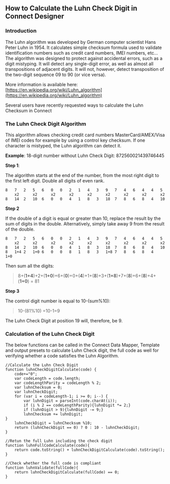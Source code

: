 ## How to Calculate the Luhn Check Digit in Connect Designer
### Introduction
The Luhn algorithm was developed by German computer scientist Hans Peter Luhn in 1954. It calculates simple checksum formula used to validate identification numbers such as credit card numbers, IMEI numbers, etc... The algorithm was designed to protect against accidental errors, such as a digit mistyping. It will detect any single-digit error, as well as almost all transpositions of adjacent digits. It will not, however, detect transposition of the two-digit sequence 09 to 90 (or vice versa).

More information is available here: [https://en.wikipedia.org/wiki/Luhn_algorithm](https://en.wikipedia.org/wiki/Luhn_algorithm)

Several users have recently requested ways to calculate the Luhn Checksum in Connect

### The Luhn Check Digit Algorithm

This algorithm allows checking credit card numbers MasterCard/AMEX/Visa of IMEI codes for example by using a control key checksum. If one character is mistyped, the Luhn algorithm can detect it.

**Example**: 18-digit number without Luhn Check Digit: 872560021439746445

**Step 1**:

The algorithm starts at the end of the number, from the most right digit to the first left digit.
Double all digits of even rank.

    8	7	2	5	6	0	0	2	1	4	3	9	7	4	6	4	4	5
		x2		x2		x2		x2		x2		x2		x2		x2		x2
	8	14	2	10	6	0	0	4	1	8	3	18	7	8	6	8	4	10
 

**Step 2**

If the double of a digit is equal or greater than 10, replace the result by the sum of digits in the double. Alternatively, simply take away 9 from the result of the double.

    8	7	2	5	6	0	0	2	1	4	3	9	7	4	6	4	4	5
		x2		x2		x2		x2		x2		x2		x2		x2		x2
	8	14	2	10	6	0	0	4	1	8	3	18	7	8	6	8	4	10
	8	1+4	2	1+0	6	0	0	8	1	8	3	1+8	7	8	6	8	4	1+0

Then sum all the digits: 

> 8+(**1+4**)+2+(**1+0**)+6+(**0**)+0+(**4**)+1+(**8**)+3+(**1+8**)+7+(**8**)+6+(**8**)+4+(**1+0**) = 81

**Step 3**

The control digit number is equal to 10-(sum%10):

> 10-(81%10) =10-1=9

The Luhn Check Digit at position 19 will, therefore, be 9.
 

### Calculation of the Luhn Check Digit
The below functions can be called in the Connect Data Mapper, Template and output presets to calculate Luhn Check digit, the full code as well for verifying whether a code satisfies the Luhn Algorithm.

    //Calculate the Luhn Check Digit
    function luhnCheckDigitCalculate(code) {
	    code+="0";
	    var codeLength = code.length;
	    var codeLengthParity = codeLength % 2;
	    var luhnChecksum = 0;
	    var luhnCheckDigit;
	    for (var i = codeLength-1; i >= 0; i--) {
	        var luhnDigit = parseInt(code.charAt(i));
	        if (i % 2 == codeLengthParity){luhnDigit *= 2;}
	        if (luhnDigit > 9){luhnDigit -= 9;}
	        luhnChecksum += luhnDigit;
    }
	    luhnCheckDigit = luhnChecksum %10;
	    return (luhnCheckDigit == 0) ? 0 : 10 - luhnCheckDigit;
    }
    
    //Retun the full Luhn including the check digit
    function luhnFullCodeCalculate(code){
	    return code.toString() + luhnCheckDigitCalculate(code).toString();
    }
    
    //Check whether the full code is compliant
    function luhnValidate(fullCode){
	    return luhnCheckDigitCalculate(fullCode) == 0;
    }
